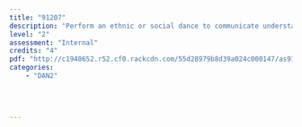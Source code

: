 ```yaml
---
title: "91207"
description: "Perform an ethnic or social dance to communicate understanding of the style"
level: "2"
assessment: "Internal"
credits: "4"
pdf: "http://c1940652.r52.cf0.rackcdn.com/55d28979b8d39a024c000147/as91207.pdf"
categories:
    - "DAN2"
    
    
    
    
---
```

